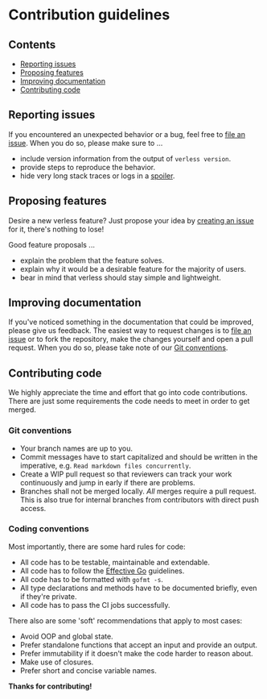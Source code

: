 # Contribution guidelines

## Contents

* [Reporting issues](#reporting-issues)
* [Proposing features](#proposing-features)
* [Improving documentation](#improving-documentation)
* [Contributing code](#contributing-code)

## Reporting issues

If you encountered an unexpected behavior or a bug, feel free to
[file an issue](https://github.com/verless/verless/issues/new). When you do so, please make sure to ...
* include version information from the output of `verless version`.
* provide steps to reproduce the behavior.
* hide very long stack traces or logs in a [spoiler](https://gist.github.com/jbsulli/03df3cdce94ee97937ebda0ffef28287).

## Proposing features

Desire a new verless feature? Just propose your idea by
[creating an issue](https://github.com/verless/verless/issues/new) for it, there's nothing to lose!

Good feature proposals ...
* explain the problem that the feature solves.
* explain why it would be a desirable feature for the majority of users.
* bear in mind that verless should stay simple and lightweight.

## Improving documentation

If you've noticed something in the documentation that could be improved, please give us feedback. The easiest way to
request changes is to [file an issue](https://github.com/verless/verless/issues/new) or to fork the repository, make the
changes yourself and open a pull request. When you do so, please take note of our [Git conventions](#git-conventions).

## Contributing code

We highly appreciate the time and effort that go into code contributions. There are just some requirements the code
needs to meet in order to get merged.

### Git conventions

* Your branch names are up to you.
* Commit messages have to start capitalized and should be written in the imperative, e.g.
`Read markdown files concurrently`.
* Create a WIP pull request so that reviewers can track your work continuously and jump in early if there are problems.
* Branches shall not be merged locally. _All_ merges require a pull request. This is also true for internal branches
from contributors with direct push access.

### Coding conventions

Most importantly, there are some hard rules for code:

* All code has to be testable, maintainable and extendable.
* All code has to follow the [Effective Go](https://golang.org/doc/effective_go.html) guidelines.
* All code has to be formatted with `gofmt -s`.
* All type declarations and methods have to be documented briefly, even if they're private.
* All code has to pass the CI jobs successfully.

There also are some 'soft' recommendations that apply to most cases:

* Avoid OOP and global state.
* Prefer standalone functions that accept an input and provide an output.
* Prefer immutability if it doesn't make the code harder to reason about.
* Make use of closures.
* Prefer short and concise variable names.

**Thanks for contributing!**
